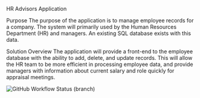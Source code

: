 HR Advisors Application

Purpose
The purpose of the application is to manage employee records for a company. The system will primarily used by the Human Resources Department (HR) and managers. An existing SQL database exists with this data.

Solution Overview
The application will provide a front-end to the employee database with the ability to add, delete, and update records. This will allow the HR team to be more efficient in processing employee data, and provide managers with information about current salary and role quickly for appraisal meetings.

![GitHub Workflow Status (branch)](https://img.shields.io/github/actions/workflow/status/MFB-Napier/HR-Advisors/main.yml?branch=master)